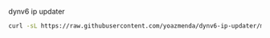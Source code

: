 dynv6 ip updater

```bash
curl -sL https://raw.githubusercontent.com/yoazmenda/dynv6-ip-updater/main/install.sh | sudo bash
```
